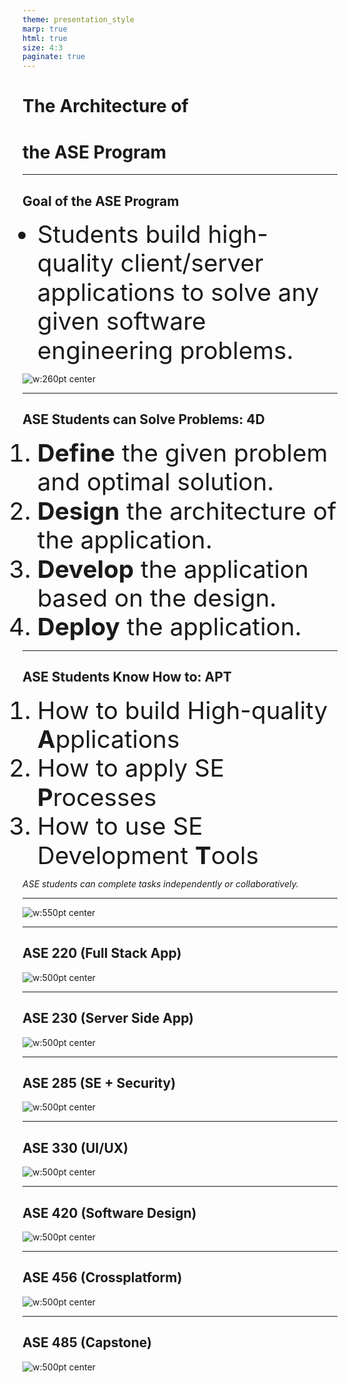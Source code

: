 ```yaml
---
theme: presentation_style
marp: true
html: true
size: 4:3
paginate: true
---
```


<!-- _class: frontpage -->
<!-- _paginate: skip -->

# The Architecture of

# the ASE Program

---

## Goal of the ASE Program

- Students build high-quality client/server applications to solve any given software engineering problems.

![w:260pt center](./pic/ASE.png)

---

## ASE Students can Solve Problems: 4D

<style scoped>
li { font-size: 29pt !important; line-height: 1.2 !important;}
</style>

1. **Define** the given problem and optimal solution.
2. **Design** the architecture of the application.
3. **Develop** the application based on the design.
4. **Deploy** the application.

---

## ASE Students Know How to: APT

1. How to build High-quality **A**pplications
2. How to apply SE **P**rocesses
3. How to use SE Development **T**ools

*ASE students can complete tasks independently or collaboratively.*

---

![w:550pt center](./pic/ASE.png)

---

## ASE 220 (Full Stack App)

![w:500pt center](./pic/ASE220.png)

---

## ASE 230 (Server Side App)

![w:500pt center](./pic/ASE230.png)

---

## ASE 285 (SE + Security)

![w:500pt center](./pic/ASE285.png)

---

## ASE 330 (UI/UX)

![w:500pt center](./pic/ASE330.png)

---

## ASE 420 (Software Design)

![w:500pt center](./pic/ASE420.png)

---

## ASE 456 (Crossplatform)

![w:500pt center](./pic/ASE456.png)

---

## ASE 485 (Capstone)

![w:500pt center](./pic/ASE485.png)
